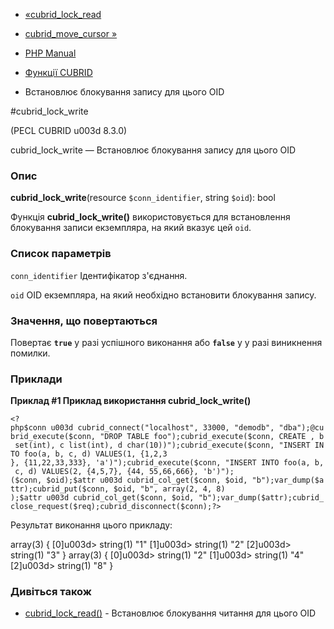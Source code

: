 - [«cubrid_lock_read](function.cubrid-lock-read.md)
- [cubrid_move_cursor »](function.cubrid-move-cursor.md)

- [PHP Manual](index.md)
- [Функції CUBRID](ref.cubrid.md)
- Встановлює блокування запису для цього OID

#cubrid_lock_write

(PECL CUBRID u003d 8.3.0)

cubrid_lock_write — Встановлює блокування запису для цього OID

### Опис

**cubrid_lock_write**(resource `$conn_identifier`, string `$oid`): bool

Функція **cubrid_lock_write()** використовується для встановлення блокування
записи екземпляра, на який вказує цей `oid`.

### Список параметрів

`conn_identifier`
Ідентифікатор з'єднання.

`oid`
OID екземпляра, на який необхідно встановити блокування запису.

### Значення, що повертаються

Повертає **`true`** у разі успішного виконання або **`false`** у
у разі виникнення помилки.

### Приклади

**Приклад #1 Приклад використання **cubrid_lock_write()****

` <?php$conn u003d cubrid_connect("localhost", 33000, "demodb", "dba");@cubrid_execute($conn, "DROP TABLE foo");cubrid_execute($conn, CREATE , b set(int), c list(int), d char(10))");cubrid_execute($conn, "INSERT INTO foo(a, b, c, d) VALUES(1, {1,2,3 }, {11,22,33,333}, 'a')");cubrid_execute($conn, "INSERT INTO foo(a, b, c, d) VALUES(2, {4,5,7}, {44, 55,66,666}, 'b')"); ($conn, $oid);$attr u003d cubrid_col_get($conn, $oid, "b");var_dump($attr);cubrid_put($conn, $oid, "b", array(2, 4, 8) );$attr u003d cubrid_col_get($conn, $oid, "b");var_dump($attr);cubrid_close_request($req);cubrid_disconnect($conn);?> `

Результат виконання цього прикладу:

array(3) {
[0]u003d>
string(1) "1"
[1]u003d>
string(1) "2"
[2]u003d>
string(1) "3"
}
array(3) {
[0]u003d>
string(1) "2"
[1]u003d>
string(1) "4"
[2]u003d>
string(1) "8"
}

### Дивіться також

- [cubrid_lock_read()](function.cubrid-lock-read.md) - Встановлює
блокування читання для цього OID
